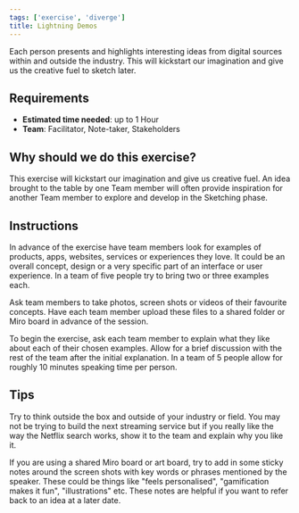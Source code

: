 ```yaml
---
tags: ['exercise', 'diverge']
title: Lightning Demos
---
```


Each person presents and highlights interesting ideas from digital sources
within and outside the industry. This will kickstart our imagination and give
us the creative fuel to sketch later.

## Requirements

- **Estimated time needed**: up to 1 Hour
- **Team**: Facilitator, Note-taker, Stakeholders

## Why should we do this exercise?

This exercise will kickstart our imagination and give us creative fuel. An idea
brought to the table by one Team member will often provide inspiration for
another Team member to explore and develop in the Sketching phase.

## Instructions

In advance of the exercise have team members look for examples of products,
apps, websites, services or experiences they love. It could be an overall
concept, design or a very specific part of an interface or user experience. In
a team of five people try to bring two or three examples each.

Ask team members to take photos, screen shots or videos of their favourite
concepts. Have each team member upload these files to a shared folder or Miro
board in advance of the session.

To begin the exercise, ask each team member to explain what they like about
each of their chosen examples. Allow for a brief discussion with the rest of
the team after the initial explanation. In a team of 5 people allow for roughly
10 minutes speaking time per person.

## Tips

Try to think outside the box and outside of your industry or field. You may not
be trying to build the next streaming service but if you really like the way
the Netflix search works, show it to the team and explain why you like it.

If you are using a shared Miro board or art board, try to add in some sticky
notes around the screen shots with key words or phrases mentioned by the
speaker. These could be things like "feels personalised", "gamification makes
it fun", "illustrations" etc. These notes are helpful if you want to refer back
to an idea at a later date.
